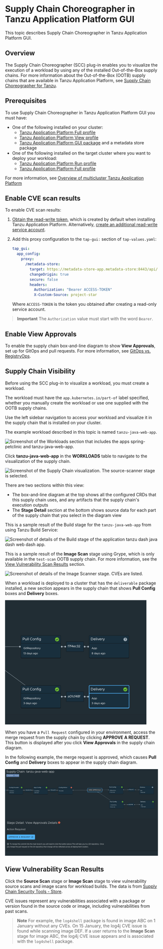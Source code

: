 # Supply Chain Choreographer in Tanzu Application Platform GUI

This topic describes Supply Chain Choreographer in Tanzu Application Platform GUI.

## <a id="overview"></a> Overview

The Supply Chain Choreographer (SCC) plug-in enables you to visualize the execution of a workload by
using any of the installed Out-of-the-Box supply chains.
For more information about the Out-of-the-Box (OOTB) supply chains that are available in
Tanzu Application Platform, see [Supply Chain Choreographer for Tanzu](../../scc/about.hbs.md).

## <a id="prerequisites"></a> Prerequisites

To use Supply Chain Choreographer in Tanzu Application Platform GUI you must have:

- One of the following installed on your cluster:
  - [Tanzu Application Platform Full profile](../../install.hbs.md#install-profile)
  - [Tanzu Application Platform View profile](../../install.hbs.md#install-profile)
  - [Tanzu Application Platform GUI package](../install-tap-gui.hbs.md) and a metadata store package
- One of the following installed on the target cluster where you want to deploy your workload:
  - [Tanzu Application Platform Run profile](../../install.hbs.md#install-profile)
  - [Tanzu Application Platform Full profile](../../install.hbs.md#install-profile)

For more information, see [Overview of multicluster Tanzu Application Platform](../../multicluster/about.hbs.md)

## <a id="scan"></a> Enable CVE scan results

To enable CVE scan results:

1. [Obtain the read-write token](../../scst-store/retrieve-access-tokens.hbs.md),
   which is created by default when installing Tanzu Application Platform. Alternatively,
   [create an additional read-write service account](../../scst-store/create-service-account.hbs.md#rw-serv-accts).
2. Add this proxy configuration to the `tap-gui:` section of `tap-values.yaml`:

    ```yaml
    tap_gui:
      app_config:
        proxy:
          /metadata-store:
            target: https://metadata-store-app.metadata-store:8443/api/v1
            changeOrigin: true
            secure: false
            headers:
              Authorization: "Bearer ACCESS-TOKEN"
              X-Custom-Source: project-star
    ```

    Where `ACCESS-TOKEN` is the token you obtained after creating a read-only service account.

> **Important** The `Authorization` value must start with the word `Bearer`.

## <a id="view-approvals"></a> Enable View Approvals

To enable the supply chain box-and-line diagram to show **View Approvals**, set up for GitOps and
pull requests. For more information, see [GitOps vs. RegistryOps](../../scc/gitops-vs-regops.hbs.md).

## <a id="sc-visibility"></a> Supply Chain Visibility

Before using the SCC plug-in to visualize a workload, you must create a workload.

The workload must have the `app.kubernetes.io/part-of` label specified, whether you manually create
the workload or use one supplied with the OOTB supply chains.

Use the left sidebar navigation to access your workload and visualize it in the supply chain that is
installed on your cluster.

The example workload described in this topic is named `tanzu-java-web-app`.

![Screenshot of the Workloads section that includes the apps spring-petclinic and tanzu-java-web-app.](images/workloads.png)

Click **tanzu-java-web-app** in the **WORKLOADS** table to navigate to the visualization of the
supply chain.

![Screenshot of the Supply Chain visualization. The source-scanner stage is selected.](images/visual-sc.png)

There are two sections within this view:

- The box-and-line diagram at the top shows all the configured CRDs that this supply chain uses, and
  any artifacts that the supply chain's execution outputs
- The **Stage Detail** section at the bottom shows source data for each part of the supply chain that
  you select in the diagram view

This is a sample result of the Build stage for the `tanzu-java-web-app` from using
Tanzu Build Service:

![Screenshot of details of the Build stage of the application tanzu dash java dash web dash app.](images/build-stage-sample.png)

This is a sample result of the **Image Scan** stage using Grype, which is only available in the
`test-scan` OOTB supply chain.
For more information, see the [View Vulnerability Scan Results](#sc-view-scan-results) section.

![Screenshot of details of the Image Scanner stage. CVEs are listed.](images/scc-scan.png)

When a workload is deployed to a cluster that has the `deliverable` package installed, a new section
appears in the supply chain that shows **Pull Config** boxes and **Delivery** boxes.

![Screenshot of part of the box-and-line diagram. Two Pull Config boxes are each separately linked to two Delivery boxes.](images/pull-config-and-delivery-boxes.png)

When you have a `Pull Request` configured in your environment, access the merge request from the
supply chain by clicking **APPROVE A REQUEST**. This button is displayed after you click
**View Approvals** in the supply chain diagram.

In the following example, the merge request is approved, which causes **Pull Config** and **Delivery**
boxes to appear in the supply chain diagram.

![Screenshot of part of the box-and-line diagram, which includes a View Approvals box. Below the diagram is a button labeled APPROVE A REQUEST.](images/supply-chain-approvals-diagram.png)

## <a id="sc-view-scan-results"></a> View Vulnerability Scan Results

Click the **Source Scan** stage or **Image Scan** stage to view vulnerability source scans and
image scans for workload builds. The data is from
[Supply Chain Security Tools - Store](../../scst-store/overview.hbs.md).

CVE issues represent any vulnerabilities associated with a package or version found in the
source code or image, including vulnerabilities from past scans.

> **Note** For example, the `log4shell` package is found in image ABC on 1 January without any CVEs.
> On 15 January, the log4j CVE issue is found while scanning image DEF. If a user returns to the
> **Image Scan** stage for image ABC, the log4j CVE issue appears and is associated with the
> `log4shell` package.